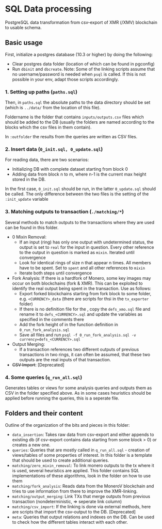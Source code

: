 # SQL Data processing
PostgreSQL data transformation from csv-export of XMR (/XMV) blockchain to usable schema.

## Basic usage

First, initialize a postgres database (10.3 or higher) by doing the following:

* Clear postgres data folder (location of which can be found in pgconfig)
* Run `dbinit` and `dbcreate`. Note: Some of the linking scripts assume that no username/password is needed when `psql` is called. If this is not possible in your env, adapt those scripts accordingly.

### 1. Setting up paths (`paths.sql`)
Then, in `paths.sql` the absolute paths to the data directory should be set (which is `../data/` from the location of this file). 

Foldername is the folder that contains `inputs/outputs.csv` files which should be added to the DB (usually the folders are named according to the blocks which the csv files in them contain).

In `:outfolder` the results from the queries are written as CSV files. 


### 2. Insert data (`0_init.sql, 0_update.sql`)

For reading data, there are two scenarios:

* Initializing DB with complete dataset starting from block 0
* Adding data from block n to m, where n-1 is the current max height stored in the DB.

In the first case, `0_init.sql` should be run, in the latter `0_update.sql` should be called. The only difference between the two files is the setting of the `:init_update` variable

### 3. Matching outputs to transaction (`./matching/*`)

Several methods to match outputs to the transactions where they are used can be found in this folder. 

* 0 Mixin Removal:
    * If an input (ring) has only one output with undetermined status, the output is set to `real` for the input in question. Every other reference to the output in question is marked as `mixin`. Iterated until convergence
    * Look for identical rings of size n that appear n times. All members have to be spent. Set to `spent` and all other references to `mixin`
    * Iterate both steps until convergence
* Fork Analysis: If there is a hardfork of Monero, some key images may occur on both blockchains (fork & XMR). This can be exploited to identify the real output being spent in the transaction. Use as follows:
    * Export forked blockchains starting from fork block to some folder, e.g. `<CURRENCY>_data` (there are scripts for thsi in the `tx_exporter` folder)
    * If there is no definition file for the <CURRENCY>, copy the `defs_xmo.sql` file and rename it to `defs_<CURRENCY>.sql` and update the variables as specified in the comments there
    * Add the fork height of <CURRENCY> in the function definition in `0_run_fork_analysis.sql`
    * Save all files and run `psql -f 0_run_fork_analysis.sql -v currency=defs_<CURRENCY>.sql`
* Output Merging:
    * If a transaction references two different outputs of previous transactions in two rings, it can often be assumed, that these two outputs are the real inputs of that transaction.
* ~~CSV Import~~: [Deprecated]

### 4. Some queries (`q_run_all.sql`)

Generates tables or views for some analysis queries and outputs them as CSV in the folder specified above.
As in some cases heuristics should be applied before running the queries, this is a seperate file.

## Folders and their content

Outline of the organization of the bits and pieces in this folder:

* `data_insertion`: Takes raw data from csv-export and either appends to existing db (if csv-export contains data starting from some block > 0) or creates a new one.
* `queries`: Queries that are mostly called in `q_run_all.sql` - creation of views/tables of some properties of interest. In this folder is a template that should be used to create additional queries.
* `matching/zero_mixin_removal`: To link monero outputs to the tx where it is used, several heuristics are applied. This folder contains SQL implementations of these algorithms, look in the folder on how to use them 
* `matching/fork_analysis`: Reads data from the MoneroV blockchain and tries to use information from there to improve the XMR-linking. 
* `matching/output_merging`: Link TXs that merge outputs from previous transaction (nondeterministic, => seperate link column)
* `matching/csv_import`: If the linking is done via external methods, here are scripts that import the csv-output to the DB. [Deprecated]
* `meta`: Queries that output relations and indexes on the DB. Can be used to check how the different tables interact with each other. 
